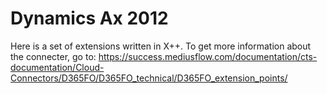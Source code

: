 # Dynamics Ax 2012
Here is a set of extensions written in X++. To get more information about the connecter, go to: https://success.mediusflow.com/documentation/cts-documentation/Cloud-Connectors/D365FO/D365FO_technical/D365FO_extension_points/

